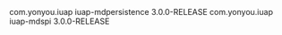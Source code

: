 <dependency>
	<groupId>com.yonyou.iuap</groupId>
	<artifactId>iuap-mdpersistence</artifactId>
	<version>3.0.0-RELEASE</version>
</dependency>
<dependency>
	<groupId>com.yonyou.iuap</groupId>
	<artifactId>iuap-mdspi</artifactId>
	<version>3.0.0-RELEASE</version>
</dependency>	